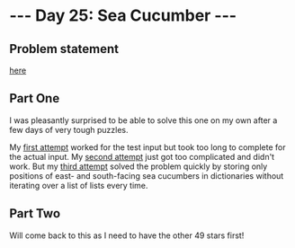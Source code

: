 # --- Day 25: Sea Cucumber ---

## Problem statement

[here](https://adventofcode.com/2021/day/25)

## Part One

I was pleasantly surprised to be able to solve this one on my own after a few days of very tough puzzles.

My [first attempt](solution-first-attempt.py) worked for the test input but took too long to complete for the actual input. My [second attempt](solution-second-attempt.py) just got too complicated and didn't work. But my [third attempt](solution-third-attempt.py) solved the problem quickly by storing only positions of east- and south-facing sea cucumbers in dictionaries without iterating over a list of lists every time.

## Part Two

Will come back to this as I need to have the other 49 stars first!